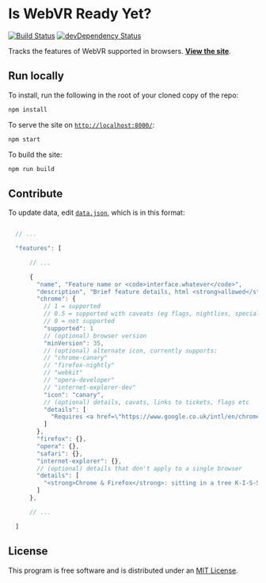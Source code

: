 # Is WebVR Ready Yet?

[![Build Status](https://travis-ci.org/mozvr/iswebvrready.svg)](https://travis-ci.org/mozvr/iswebvrready)
[![devDependency Status](https://david-dm.org/mozvr/iswebvrready/dev-status.svg)](https://david-dm.org/mozvr/iswebvrready#info=devDependencies)

Tracks the features of WebVR supported in browsers.
__[View the site](https://mozvr.github.io/iswebvrready/)__.

## Run locally

To install, run the following in the root of your cloned copy of the repo:

```sh
npm install
```

To serve the site on [`http://localhost:8000/`](http://localhost:8000/):

```sh
npm start
```

To build the site:

```sh
npm run build
```

## Contribute

To update data, edit [`data.json`](src/data.json), which is in this format:

```js

  // ...

  "features": [

      // ...

      {
        "name", "Feature name or <code>interface.whatever</code>",
        "description", "Brief feature details, html <strong>allowed</strong>",
        "chrome": {
          // 1 = supported
          // 0.5 = supported with caveats (eg flags, nightlies, special builds)
          // 0 = not supported
          "supported": 1
          // (optional) browser version
          "minVersion": 35,
          // (optional) alternate icon, currently supports:
          // "chrome-canary"
          // "firefox-nightly"
          // "webkit"
          // "opera-developer"
          // "internet-explorer-dev"
          "icon": "canary",
          // (optional) details, cavats, links to tickets, flags etc
          "details": [
            "Requires <a href=\"https://www.google.co.uk/intl/en/chrome/browser/canary.html\">Chrome Canary</a>"
          ]
        },
        "firefox": {},
        "opera": {},
        "safari": {},
        "internet-explorer": {},
        // (optional) details that don't apply to a single browser
        "details": [
          "<strong>Chrome & Firefox</strong>: sitting in a tree K-I-S-S-I-N-G"
        ]
      },

      // ...

  ]
```

## License

This program is free software and is distributed under an [MIT License](LICENSE).
